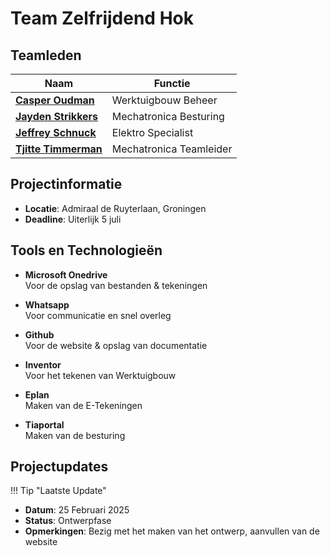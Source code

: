 # Team Zelfrijdend Hok

## Teamleden

| Naam                                      | Functie                         |
|-------------------------------------------|--------------------------------|
| [**Casper Oudman**](Casper.md)            | Werktuigbouw Beheer             |
| [**Jayden Strikkers**](Jayden.md)         | Mechatronica Besturing         |
| [**Jeffrey Schnuck**](Jeffrey.md)         | Elektro Specialist             |
| [**Tjitte Timmerman**](Tjitte.md)         | Mechatronica Teamleider        |

## Projectinformatie

- **Locatie**: Admiraal de Ruyterlaan, Groningen
- **Deadline**: Uiterlijk 5 juli

## Tools en Technologieën

<div class="grid cards" markdown>

- **Microsoft Onedrive**  
  Voor de opslag van bestanden & tekeningen

- **Whatsapp**  
  Voor communicatie en snel overleg

- **Github**  
  Voor de website & opslag van documentatie

- **Inventor**  
  Voor het tekenen van Werktuigbouw

- **Eplan**  
  Maken van de E-Tekeningen

- **Tiaportal**  
  Maken van de besturing

</div>

## Projectupdates


!!! Tip "Laatste Update"
  - **Datum**: 25 Februari 2025  
  - **Status**: Ontwerpfase  
  - **Opmerkingen**: Bezig met het maken van het ontwerp, aanvullen van de website